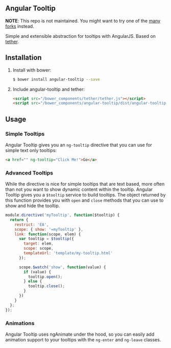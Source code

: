 ## Angular Tooltip

**NOTE**: This repo is not maintained. You might want to try one of the [many forks](https://github.com/remind101/angular-tooltip/network) instead.

Simple and extensible abstraction for tooltips with AngularJS. Based on
[tether](http://github.hubspot.com/tether/).

## Installation

1. Install with bower:

   ```bash
   $ bower install angular-tooltip --save
   ```

2. Include angular-tooltip and tether:

   ```html
   <script src="/bower_components/tether/tether.js"></script>
   <script src="/bower_components/angular-tooltip/dist/angular-tooltip.js"></script>
   ```

## Usage

### Simple Tooltips

Angular Tooltip gives you an `ng-tooltip` directive that you can use for simple
text only tooltips:

```html
<a href="" ng-tooltip="Click Me!">Go</a>
```

### Advanced Tooltips

While the directive is nice for simple tooltips that are text based, more often
than not you want to show dynamic content within the tooltip. Angular Tooltip
gives you a `$tooltip` service to build tooltips. The object returned by this
function provides you with `open` and `close` methods that you can use to
show and hide the tooltip.

```javascript
module.directive('myTooltip', function($tooltip) {
  return {
    restrict: 'EA',
    scope: { show: '=myTooltip' },
    link: function(scope, elem) {
      var tooltip = $tooltip({
        target: elem,
        scope: scope,
        templateUrl: 'template/my-tooltip.html'
      });

      scope.$watch('show', function(value) {
        if (value) {
          tooltip.open();
        } else {
          tooltip.close();
        }
      })
    }
  };
});
```

### Animations

Angular Tooltip uses ngAnimate under the hood, so you can easily add animation
support to your tooltips with the `ng-enter` and `ng-leave` classes.
